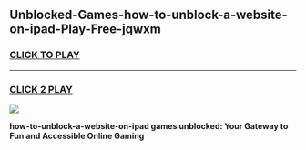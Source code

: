 
## Unblocked-Games-how-to-unblock-a-website-on-ipad-Play-Free-jqwxm
<h3>
<a href="https://premium76.site?title=how-to-unblock-a-website-on-ipad&ref=20M">CLICK TO PLAY</a></h3>
<hr>

<h3>
<a href="https://premium76.site?title=how-to-unblock-a-website-on-ipad&ref=20M">CLICK 2 PLAY</a>
  
</h3>

<a href="https://premium76.site?title=how-to-unblock-a-website-on-ipad&ref=19M"><img src="https://clearcache.store/games.png"></a>


**how-to-unblock-a-website-on-ipad games unblocked: Your Gateway to Fun and Accessible Online Gaming**
